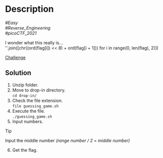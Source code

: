 # Description

_#Easy_<br>
_#Reverse_Engineering_<br>
_#picoCTF_2021_<br>

I wonder what this really is...<br>
''.join([chr((ord(flag[i]) << 8) + ord(flag[i + 1])) for i in range(0, len(flag), 2)])

[Challenge](../Transformation/transformation.enc)

## Solution

1. Unzip folder.
2. Move to drop-in directory.<br>
   `cd drop-in/`
3. Check the file extension.<br>
   `file guessing_game.sh`
4. Execute the file.<br>
   `./guessing_game.sh`
5. Input numbers.<br>
> [!TIP]
> Input the middle number *(range number / 2 = middle number)*

6. Get the flag.

